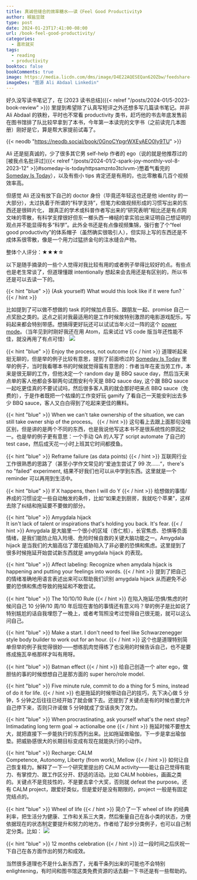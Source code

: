 ```yaml
---
title: 真诚但缝合的效率糖水——读《Feel Good Productivity》
author: 椒盐豆豉
type: post
date: 2024-01-23T17:41:00-08:00
url: /book-feel-good-productivity/
categories:
  - 喜欢就买
tags:
  - reading
  - productivity
booktoc: false
bookComments: true
image: https://media.licdn.com/dms/image/D4E22AQESEQan62OZbw/feedshare-shrink_2048_1536/0/1689937725771?e=1709164800&v=beta&t=xOj3TQonvI9xIxliVXWJxUt6qirpvbUv6kzUJC0lJP4
imageDes: "图源 Ali Abdaal Linkedin"
---
```


好久没写读书笔记了，在 [2023 读书总结]({{< relref "/posts/2024-01/5-2023-book-review" >}}) 里提到希望除了认真写短评之外还想多写几篇读书笔记。并非 Ali Abdaal 的铁粉，平时也不常看 productivity 类书，赶巧他的书去年底发售前在图书馆排了队比较早拿到了本书，今年第一本读完的文字书（之前读完几本图册）刚好是它，算是帮大家提前试毒了。

<!--more-->

{{< neodb "https://neodb.social/book/0GnoCYpgrWXEyAEO0Iy9TU" >}}

Ali 还是挺真诚的，少了很多其它男 self-help 作者的 ego（说的就是他推荐过的[被我点名批评过]({{< relref "/posts/2024-01/2-spark-joy-monthly-vol-8-2023-12" >}}#someday-is-todayhttpsamznto3tclvvm-)憋着气看完的 [Someday Is Today](https://amzn.to/3tClVVM)），以及有些小 tips 肯定还是有用的，也比零散看几百个视频效率高。

但感觉 Ali 还没有放下自己的 doctor 身份（毕竟还年轻这也还是他 identity 的一大部分），太过执着于所谓的“科学支持”，但笔力和做视频形成的习惯写出来的东西还是很碎片化， 跟真正的学术或科普作者写出来的“研究表明”相比还是有点网文味的零散，有科学支撑很好但东一榔头西一棒槌的拿实验出来证明自己想证明的观点并不能显得有多“科学”。此外全书还是有点像视频集锦，强行套了个“feel good productivity”的体系帽子（虽然确实很吸引人），但实际上写的东西还是不成体系很零散，像是一个用力过猛挤金句的注水缝合产物。

整体个人评分：★★★☆

以下是随手摘录的一些个人觉得对我比较有用的或者例子举得比较好的点。有些点也是老生常谈了，但道理懂跟 intentionally 想起来会去用还是有区别的，所以书还是可以去读一下的。

{{< hint "blue" >}}
(Ask yourself) What would this look like if it were fun? `
{{< / hint >}}

比如提到了可以做不想做的 task 的时候加点音乐、跟朋友一起、promise 自己一点奖励之类的。这点之前对我最适用的是工作时候放特别激昂的电影游戏配乐，写码起来都会特别带感。想搞得更好玩还可以试试当年火过一阵的这个 [power mode](https://github.com/JoelBesada/activate-power-mode)。（当年见到时刚好我还在用 Atom，后来试过 VS code 版当年还性能不佳，就没再用了有点可惜）
![](https://cloud.githubusercontent.com/assets/688415/11615565/10f16456-9c65-11e5-8af4-265f01fc83a0.gif)

{{< hint "blue" >}}
Enjoy the process, not outcome
{{< / hint >}}
道理听起来挺无聊的，但是举的例子比较有意思，提到了前面喷过的 [Someday Is Today](https://amzn.to/3tClVVM) 里举的例子，当时我看哪本书的时候就觉得蛮有意思的：作者当年在麦当劳工作，本来是很无聊的工作，但他决定一个 random day 是 BBQ sauce day，然后当天来点单的客人他都会多聊两句试图安利今天是 BBQ sauce day, 这个跟 BBQ sauce 一起吃更佳真的不要试试吗，然后很多客人真的就会那好吧来点 BBQ sauce（免费的），于是作者既把一个枯燥的工作变好玩 gamify 了看自己一天能安利出去多少 BBQ sauce，客人又白白得到了吃起来更佳的蘸料。

{{< hint "blue" >}}
When we can't take ownership of the situation, we can still take owner ship of the process。
{{< / hint >}}
这句看上去跟上面那句没啥区别，但是讲的是两个不同的东西，也是我说他写这本书不是很系统性的原因之一。也是举的例子更有意思：一个手动 QA 的人写了 script automate 了自己的 test case，然后成天花一小时上班其它时间都摸鱼。

{{< hint "blue" >}}
Reframe failure (as data points)
{{< / hint >}}
互联网行业工作很熟悉的思路了（甚至小学作文常见的“爱迪生尝试了 99 次……“，there's no "failed" experiment, 结果不好我们也可以从中学到东西。这里就是一个 reminder 可以再用到生活中。

{{< hint "blue" >}}
If X happens, then I will do Y
{{< / hint >}}
给想做的事情/养成的习惯设定一些自动触发的条件，比如“如果走到厨房，我就吃个苹果”，这样去除了纠结和拖延要不要做的部分。

{{< hint "blue" >}}
Amygdala hijack \
It isn't lack of talent or inspirations that's holding you back. It's fear.
{{< / hint >}}
Amygdala 是大脑里一个很小的区域（杏仁核），长官焦虑、恐惧等负面情绪，是我们能防止陷入险境、危险时候自救的关键大脑功能之一。Amygdala hijack 是当我们的大脑高估了潜在威胁陷入了非必要的恐惧和焦虑。这里提到了很多时候拖延开始尝试新东西就是 amygdala hijack 的表现。

{{< hint "blue" >}}
Affect labeling: Recognize when amydala hijack is happening and putting your feelings into words.
{{< / hint >}}
提到了把自己的情绪准确地用语言表述出来可以帮助我们识别 amygdala hijack 从而避免不必要的恐惧和焦虑导致的拖延和不敢尝试。

{{< hint "blue" >}}
The 10/10/10 Rule
{{< / hint >}}
在陷入拖延/恐惧/焦虑的时候问自己 10 分钟/10 周/10 年后现在害怕的事情还有意义吗？举的例子是比如说了特别尴尬的话自我埋怨了一晚上，或者考驾照没考过觉得自己很无能，就可以这么问自己。

{{< hint "blue" >}}
Make a start. I don't need to feel like Schwarzenegger style body builder to work out for an hour.
{{< / hint >}}
这个也是道理特别简单但举的例子我觉得很妙——想练肌肉觉得练了也没用的时候告诉自己，也不是要练成施瓦辛格那样才叫有用呀。

{{< hint "blue" >}}
Batman effect
{{< / hint >}}
给自己创造一个 alter ego，做胆怯的事的时候想想自己是那方面的 super hero/role model.

{{< hint "blue" >}}
Five minute rule, commit to do a thing for 5 mins, instead of do it for life.
{{< / hint >}}
也是拖延的时候带动自己的技巧，先下决心做 5 分钟，5 分钟之后往往已经开始了就会做下去。还提到了关键点是有的时候也要允许自己停下来，否则只许诺做 5 分钟就成了空话丧失了效力。

{{< hint "blue" >}}
When procrastinating, ask yourself what's the next step?\
Intimadating long term goal -> actionalbe one
{{< / hint >}}
拖延时候不要想太大，就把直接下一步能执行的东西列出来。比如拖延做瑜伽，下一步是拿出瑜伽垫。把威胁感很大的长期目标变成有现在就能执行的小动作。

{{< hint "blue" >}}
Recharge: CALM \
Competence, Autonomy, Liberty (from work), Mellow
{{< / hint >}}
如何让自己恢复精力。解释了一下一个研究里提出的 CALM activity——能让自己觉得有能力、有掌控力、跟工作区分开、舒适的活动。比如 CALM hobbies，画画之类的。关键点不是竞技性的，不是要去拿个大奖，否则就 defeat the purpose。还有 CALM project，跟爱好类似，但是爱好是没有期限的，project 一般是有固定完结点的。

{{< hint "blue" >}}
Wheel of life
{{< / hint >}}
简介了一下 wheel of life 的经典利率，把生活分为健康、工作和关系三大类，然后衡量自己在各小类的状态，方便依据现在的状态制定要提升和努力的地方。作者给了起步分类例子，也可以自己制定分类。比如： 
![](https://media.douchi.space/douchi/media_attachments/files/111/808/671/843/460/560/original/daefdaecd1b65c3b.png)

{{< hint "blue" >}}
12 months celebration
{{< / hint >}}
过一段时间之后庆祝一下自己在各方面作出的努力和成效。

当然很多道理也不是什么新东西了，光看干条列出来的可能也不会特别 enlightening，有时间和图书馆这类免费资源的话去翻一下书还是有一些帮助的。